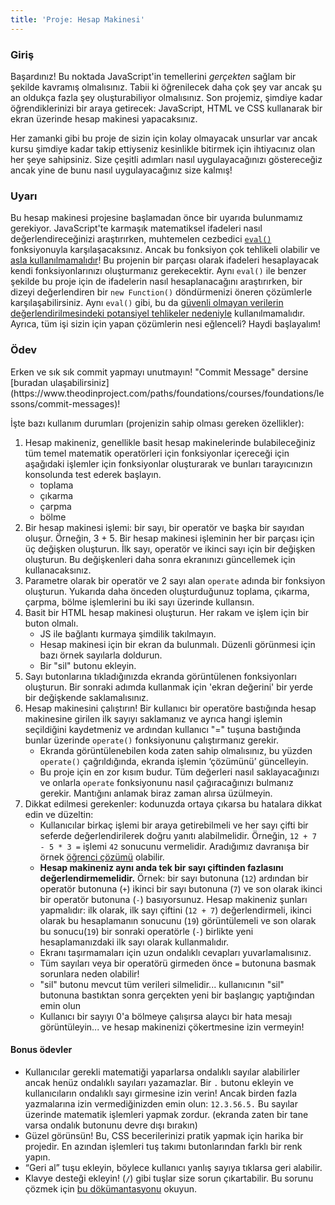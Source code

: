 ```yaml
---
title: 'Proje: Hesap Makinesi'
---
```


### Giriş

Başardınız! Bu noktada JavaScript'in temellerini _gerçekten_ sağlam bir şekilde kavramış olmalısınız. Tabii ki öğrenilecek daha çok şey var ancak şu an oldukça fazla şey oluşturabiliyor olmalısınız. Son projemiz, şimdiye kadar öğrendiklerinizi bir araya getirecek: JavaScript, HTML ve CSS kullanarak bir ekran üzerinde hesap makinesi yapacaksınız.

Her zamanki gibi bu proje de sizin için kolay olmayacak unsurlar var ancak kursu şimdiye kadar takip ettiyseniz kesinlikle bitirmek için ihtiyacınız olan her şeye sahipsiniz. Size çeşitli adımları nasıl uygulayacağınızı göstereceğiz ancak yine de bunu nasıl uygulayacağınız size kalmış!

### Uyarı

<div class="lesson-note" markdown="1">

Bu hesap makinesi projesine başlamadan önce bir uyarıda bulunmamız gerekiyor. JavaScript'te karmaşık matematiksel ifadeleri nasıl değerlendireceğinizi araştırırken, muhtemelen cezbedici [`eval()`](https://developer.mozilla.org/en-US/docs/Web/JavaScript/Reference/Global_Objects/eval) fonksiyonuyla karşılaşacaksınız. Ancak bu fonksiyon çok tehlikeli olabilir ve [asla kullanılmamalıdır](https://developer.mozilla.org/en-US/docs/Web/JavaScript/Reference/Global_Objects/eval#never_use_eval!)! Bu projenin bir parçası olarak ifadeleri hesaplayacak kendi fonksiyonlarınızı oluşturmanız gerekecektir. Aynı `eval()` ile benzer şekilde bu proje için de ifadelerin nasıl hesaplanacağını araştırırken, bir dizeyi değerlendiren bir `new Function()` döndürmenizi öneren çözümlerle karşılaşabilirsiniz. Aynı `eval()` gibi, bu da [güvenli olmayan verilerin değerlendirilmesindeki potansiyel tehlikeler nedeniyle](https://stackoverflow.com/questions/4599857/are-eval-and-new-function-the-same-thing) kullanılmamalıdır. Ayrıca, tüm işi sizin için yapan çözümlerin nesi eğlenceli? Haydi başlayalım!

</div>

### Ödev

<div class="lesson-content__panel" markdown="1">
Erken ve sık sık commit yapmayı unutmayın! "Commit Message" dersine [buradan ulaşabilirsiniz](https://www.theodinproject.com/paths/foundations/courses/foundations/lessons/commit-messages)!

İşte bazı kullanım durumları (projenizin sahip olması gereken özellikler):

1.  Hesap makineniz, genellikle basit hesap makinelerinde bulabileceğiniz tüm temel matematik operatörleri için fonksiyonlar içereceği için aşağıdaki işlemler için fonksiyonlar oluşturarak ve bunları tarayıcınızın konsolunda test ederek başlayın.
    - toplama
    - çıkarma
    - çarpma
    - bölme
2.  Bir hesap makinesi işlemi: bir sayı, bir operatör ve başka bir sayıdan oluşur. Örneğin, 3 + 5. Bir hesap makinesi işleminin her bir parçası için üç değişken oluşturun. İlk sayı, operatör ve ikinci sayı için bir değişken oluşturun. Bu değişkenleri daha sonra ekranınızı güncellemek için kullanacaksınız.
3.  Parametre olarak bir operatör ve 2 sayı alan `operate` adında bir fonksiyon oluşturun. Yukarıda daha önceden oluşturduğunuz toplama, çıkarma, çarpma, bölme işlemlerini bu iki sayı üzerinde kullansın.
4.  Basit bir HTML hesap makinesi oluşturun. Her rakam ve işlem için bir buton olmalı.
    - JS ile bağlantı kurmaya şimdilik takılmayın.
    - Hesap makinesi için bir ekran da bulunmalı. Düzenli görünmesi için bazı örnek sayılarla doldurun.
    - Bir "sil" butonu ekleyin.
5.  Sayı butonlarına tıkladığınızda ekranda görüntülenen fonksiyonları oluşturun. Bir sonraki adımda kullanmak için 'ekran değerini' bir yerde bir değişkende saklamalısınız.
6.  Hesap makinesini çalıştırın! Bir kullanıcı bir operatöre bastığında hesap makinesine girilen ilk sayıyı saklamanız ve ayrıca hangi işlemin seçildiğini kaydetmeniz ve ardından kullanıcı "=" tuşuna bastığında bunlar üzerinde `operate()` fonksiyonunu çalıştırmanız gerekir.
    - Ekranda görüntülenebilen koda zaten sahip olmalısınız, bu yüzden `operate()` çağrıldığında, ekranda işlemin ‘çözümünü’ güncelleyin.
    - Bu proje için en zor kısım budur. Tüm değerleri nasıl saklayacağınızı ve onlarla `operate` fonksiyonunu nasıl çağıracağınızı bulmanız gerekir. Mantığını anlamak biraz zaman alırsa üzülmeyin.
7.  Dikkat edilmesi gerekenler: kodunuzda ortaya çıkarsa bu hatalara dikkat edin ve düzeltin:
    - Kullanıcılar birkaç işlemi bir araya getirebilmeli ve her sayı çifti bir seferde değerlendirilerek doğru yanıtı alabilmelidir. Örneğin, `12 + 7 - 5 * 3 =` işlemi `42` sonucunu vermelidir. Aradığımız davranışa bir örnek [öğrenci çözümü](https://mrbuddh4.github.io/calculator/) olabilir.
    - **Hesap makineniz aynı anda tek bir sayı çiftinden fazlasını değerlendirmemelidir.** Örnek: bir sayı butonuna (`12`) ardından bir operatör butonuna (`+`) ikinci bir sayı butonuna (`7`) ve son olarak ikinci bir operatör butonuna (`-`) basıyorsunuz. Hesap makineniz şunları yapmalıdır: ilk olarak, ilk sayı çiftini (`12 + 7`) değerlendirmeli, ikinci olarak bu hesaplamanın sonucunu (`19`) görüntülemeli ve son olarak bu sonucu(`19`) bir sonraki operatörle (`-`) birlikte yeni hesaplamanızdaki ilk sayı olarak kullanmalıdır.
    - Ekranı taşırmamaları için uzun ondalıklı cevapları yuvarlamalısınız.
    - Tüm sayıları veya bir operatörü girmeden önce `=` butonuna basmak sorunlara neden olabilir!
    - "sil" butonu mevcut tüm verileri silmelidir... kullanıcının "sil" butonuna bastıktan sonra gerçekten yeni bir başlangıç yaptığından emin olun
    - Kullanıcı bir sayıyı 0'a bölmeye çalışırsa alaycı bir hata mesajı görüntüleyin... ve hesap makinenizi çökertmesine izin vermeyin!

#### Bonus ödevler

- Kullanıcılar gerekli matematiği yaparlarsa ondalıklı sayılar alabilirler ancak henüz ondalıklı sayıları yazamazlar. Bir `.` butonu ekleyin ve kullanıcıların ondalıklı sayı girmesine izin verin! Ancak birden fazla yazmalarına izin vermediğinizden emin olun: `12.3.56.5.` Bu sayılar üzerinde matematik işlemleri yapmak zordur. \(ekranda zaten bir tane varsa ondalık butonunu devre dışı bırakın\)
- Güzel görünsün! Bu, CSS becerilerinizi pratik yapmak için harika bir projedir. En azından işlemleri tuş takımı butonlarından farklı bir renk yapın.
- “Geri al” tuşu ekleyin, böylece kullanıcı yanlış sayıya tıklarsa geri alabilir.
- Klavye desteği ekleyin! (`/`) gibi tuşlar size sorun çıkartabilir. Bu sorunu çözmek için [bu dökümantasyonu](https://developer.mozilla.org/en-US/docs/Web/API/Event/preventDefault) okuyun.
</div>
